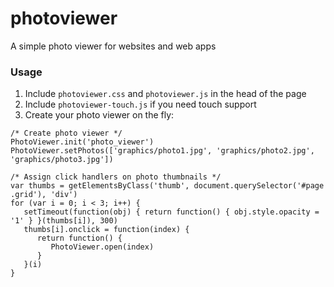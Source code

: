 # photoviewer
A simple photo viewer for websites and web apps

### Usage

1. Include `photoviewer.css` and `photoviewer.js` in the head of the page
2. Include `photoviewer-touch.js` if you need touch support
3. Create your photo viewer on the fly:

```
/* Create photo viewer */
PhotoViewer.init('photo_viewer')
PhotoViewer.setPhotos(['graphics/photo1.jpg', 'graphics/photo2.jpg', 'graphics/photo3.jpg'])

/* Assign click handlers on photo thumbnails */
var thumbs = getElementsByClass('thumb', document.querySelector('#page .grid'), 'div')
for (var i = 0; i < 3; i++) {
   setTimeout(function(obj) { return function() { obj.style.opacity = '1' } }(thumbs[i]), 300)
   thumbs[i].onclick = function(index) {
      return function() {
         PhotoViewer.open(index)
      }
   }(i)
}
```
